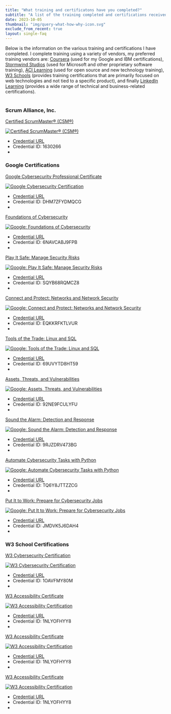 ```yaml
---
title: "What training and certificatons have you completed?"
subtitle: "A list of the training completed and certifications received in the past two years."
date: 2023-10-05
thumbnail: "img/query-what-how-why-icon.svg"
exclude_from_recent: true
layout: single-faq
---
```

<p class="glow">Below is the information on the various training and certifications I have completed.  I complete training using a variety of vendors, my preferred training vendors are: <a href="https://www.coursera.org/" alt="Coursera">Coursera</a> (used for my Google and IBM certifications), <a href="https://www.stormwindstudios.com/" ALT="Stormwind Studios">Stormwind Studios</a> (used for Microsoft and other proprietary software training), <a href="https://www.acilearning.com/" alt="ACI Learning">ACI Learning</a> (used for open source and new technology training), <a href="https://campus.w3schools.com/" alt="W3Schools">W3 Schools</a> (provides training certifications that are primarily focused on web technologies and not tied to a specific product), and finally <a href="https://www.linkedin.com/learning/" a;t="LinkedIn Learning">LinkedIn Learning</a> (provides a wide range of technical and business-related certifications).</p>
<div style="margin: 2.5rem 0"></div>
<h3 class="label1">Scrum Alliance, Inc.</h3>
<div class="portfolio2 list-bordered">
<div class="flex-container">
      <div class="flex-item">
        <p class="ctr"><a href="https://www.scrumalliance.org/get-certified/scrum-master-track/certified-scrummaster" alt="Coursera Page">Certified ScrumMaster® (CSM®)</a></p>
          <div class="image-wrapper">
          <a href="https://badgecert.com/bc/html/groupbadges.html?k=R3NJUUdoakdvSVZEY2l0ZHZ6SU5kams0cTkybW0yb2Q" alt="View Certification"><img src="/mainroad/img/cert/seal-csm.png" alt="Certified ScrumMaster® (CSM®)"></a>
          </div>
          <ul>
          <li><a class="button-up" href="https://badgecert.com/bc/html/groupbadges.html?k=R3NJUUdoakdvSVZEY2l0ZHZ6SU5kams0cTkybW0yb2Q" alt="Coursera Page">Credential URL</a></li>
          <li>Credential ID: 1630266</li>
          <li class="nomobile">&nbsp;</li>
          </ul>          
      </div>
</div>
</div>
<h3 class="label1">Google Certifications</h3>
<div class="portfolio2 list-bordered">
<div class="flex-container">
      <div class="flex-item">
        <p class="ctr"><a href="https://www.coursera.org/google-certificates/cybersecurity-certificate" alt="Coursera Page">Google Cybersecurity Professional Certificate</a></p>
          <div class="image-wrapper">
          <a href="/mainroad/pdf/google-cyber.pdf" alt="View Certification"><img src="/mainroad/img/cert/google-cyber.png" alt="Google Cybersecurity Certification"></a>
          </div>
          <ul>
          <li><a class="button-up" href="https://www.coursera.org/account/accomplishments/specialization/certificate/DHM7ZFYDMQCG" alt="Coursera Page">Credential URL</a></li>
          <li>Credential ID: DHM7ZFYDMQCG</li>
          <li class="nomobile">&nbsp;</li>
          </ul>          
      </div>
      <div class="flex-item">
          <p class="ctr"><a href="https://www.coursera.org/learn/foundations-of-cybersecurity?specialization=google-cybersecurity" alt="Coursera Page">Foundations of Cybersecurity</a></p>
          <div class="image-wrapper">
          <a href="/mainroad/pdf/google-cyber1.pdf" alt="View Certification"><img src="/mainroad/img/cert/google-cyber1.png" alt="Google: Foundations of Cybersecurity"></a>
          </div>
          <ul>
          <li><a class="button-up" href="https://www.coursera.org/account/accomplishments/certificate/6NAVCABJ9FPB" alt="Coursera Page">Credential URL</a></li>
          <li>Credential ID: 6NAVCABJ9FPB</li>
          <li class="nomobile">&nbsp;</li>
          </ul>          
      </div>
      <div class="flex-item">
          <p class="ctr"><a href="https://www.coursera.org/learn/manage-security-risks?specialization=google-cybersecurity" alt="Coursera Page">Play It Safe: Manage Security Risks</a></p>
          <div class="image-wrapper">
          <a href="/mainroad/pdf/google-cyber2.pdf" alt="View Certification"><img src="/mainroad/img/cert/google-cyber2.png" alt="Google: Play It Safe: Manage Security Risks"></a>
          </div>
          <ul>
          <li><a class="button-up" href="https://www.coursera.org/account/accomplishments/certificate/SQYB68RQMCZ8" alt="Coursera Page">Credential URL</a></li>
          <li>Credential ID: SQYB68RQMCZ8</li>
          <li class="nomobile">&nbsp;</li>
          </ul>          
      </div>
      <div class="flex-item">
          <p class="ctr"><a href="https://www.coursera.org/learn/networks-and-network-security?specialization=google-cybersecurity" alt="Coursera Page">Connect and Protect: Networks and Network Security</a></p>
          <div class="image-wrapper">
          <a href="/mainroad/pdf/google-cyber3.pdf" alt="View Certification"><img src="/mainroad/img/cert/google-cyber3.png" alt="Google: Connect and Protect: Networks and Network Security"></a>
          </div>
          <ul>
          <li><a class="button-up" href="https://www.coursera.org/account/accomplishments/certificate/EQKKRFKTLVUR" alt="Coursera Page">Credential URL</a></li>
          <li>Credential ID: EQKKRFKTLVUR</li>
          <li class="nomobile">&nbsp;</li>
          </ul>          
      </div>
      <div class="flex-item">
          <p class="ctr"><a href="https://www.coursera.org/learn/linux-and-sql?specialization=google-cybersecurity" alt="Coursera Page">Tools of the Trade: Linux and SQL</a></p>
          <div class="image-wrapper">
          <a href="/mainroad/pdf/google-cyber4.pdf" alt="View Certification"><img src="/mainroad/img/cert/google-cyber4.png" alt="Google: Tools of the Trade: Linux and SQL"></a>
          </div>
          <ul>
          <li><a class="button-up" href="https://www.coursera.org/account/accomplishments/certificate/69UVYTD8HT59" alt="Coursera Page">Credential URL</a></li>
          <li>Credential ID: 69UVYTD8HT59</li>
          <li class="nomobile">&nbsp;</li>
          </ul>          
      </div>
      <div class="flex-item">
          <p class="ctr"><a href="https://www.coursera.org/learn/assets-threats-and-vulnerabilities?specialization=google-cybersecurity" alt="Coursera Page">Assets, Threats, and Vulnerabilities</a></p>
          <div class="image-wrapper">
          <a href="/mainroad/pdf/google-cyber5.pdf" alt="View Certification"><img src="/mainroad/img/cert/google-cyber5.png" alt="Google: Assets, Threats, and Vulnerabilities"></a>
          </div>
          <ul>
          <li><a class="button-up" href="https://www.coursera.org/account/accomplishments/certificate/92NE9FCULYFU" alt="Coursera Page">Credential URL</a></li>
          <li>Credential ID: 92NE9FCULYFU</li>
          <li class="nomobile">&nbsp;</li>
          </ul>          
      </div>
      <div class="flex-item">
          <p class="ctr"><a href="https://www.coursera.org/learn/detection-and-response?specialization=google-cybersecurity" alt="Coursera Page">Sound the Alarm: Detection and Response</a></p>
          <div class="image-wrapper">
          <a href="/mainroad/pdf/google-cyber6.pdf" alt="View Certification"><img src="/mainroad/img/cert/google-cyber6.png" alt="Google: Sound the Alarm: Detection and Response"></a>
          </div>
          <ul>
          <li><a class="button-up" href="https://www.coursera.org/account/accomplishments/certificate/9RJZDRV473BG" alt="Coursera Page">Credential URL</a></li>
          <li>Credential ID: 9RJZDRV473BG</li>
          <li class="nomobile">&nbsp;</li>
          </ul>          
      </div>
      <div class="flex-item">
          <p class="ctr"><a href="https://www.coursera.org/learn/automate-cybersecurity-tasks-with-python?specialization=google-cybersecurity" alt="Coursera Page">Automate Cybersecurity Tasks with Python</a></p>
          <div class="image-wrapper">
          <a href="/mainroad/pdf/google-cyber7.pdf" alt="View Certification"><img src="/mainroad/img/cert/google-cyber7.png" alt="Google: Automate Cybersecurity Tasks with Python"></a>
          </div>
          <ul>
          <li><a class="button-up" href="https://www.coursera.org/account/accomplishments/certificate/TQ6Y8JTTZZCG" alt="Coursera Page">Credential URL</a></li>
          <li>Credential ID: TQ6Y8JTTZZCG</li>
          <li class="nomobile">&nbsp;</li>
          </ul>          
      </div>
      <div class="flex-item">
          <p class="ctr"><a href="https://www.coursera.org/learn/prepare-for-cybersecurity-jobs?specialization=google-cybersecurity" alt="Coursera Page">Put It to Work: Prepare for Cybersecurity Jobs</a></p>
          <div class="image-wrapper">
          <a href="/mainroad/pdf/google-cyber8.pdf" alt="View Certification"><img src="/mainroad/img/cert/google-cyber8.png" alt="Google: Put It to Work: Prepare for Cybersecurity Jobs"></a>
          </div>
          <ul>
          <li><a class="button-up" href="https://www.coursera.org/account/accomplishments/certificate/JMDVK5J6DAH4" alt="Coursera Page">Credential URL</a></li>
          <li>Credential ID: JMDVK5J6DAH4</li>
          <li class="nomobile">&nbsp;</li>
          </ul>          
      </div>
</div>
</div>
<h3 class="label1">W3 School Certifications</h3>
<div class="portfolio2 list-bordered">
<div class="flex-container">
      <div class="flex-item">
          <p class="ctr"><a href="https://verify.w3schools.com/1OAVFMY80M" alt="Coursera Page">W3 Cybersecurity Certification</a></p>
          <div class="image-wrapper">
          <a href="https://verify.w3schools.com/1OAVFMY80M" alt="View Certification"><img src="/mainroad/img/cert/w3_cyber_security.png" alt="W3 Cybersecurity Certification"></a>
          </div>
          <ul>
          <li><a class="button-up" href="https://verify.w3schools.com/1OAVFMY80M" alt="Coursera Page">Credential URL</a></li>
          <li>Credential ID: 1OAVFMY80M</li>
          <li class="nomobile">&nbsp;</li>
          </ul>          
      </div>
      <div class="flex-item">
          <p class="ctr"><a href="https://verify.w3schools.com/1NLYOFHYY8" alt="W3">W3 Accessibility Certificate</a></p>
          <div class="image-wrapper">
          <a href="https://verify.w3schools.com/1NLYOFHYY8" alt="View Certification"><img src="/mainroad/img/cert/w3_accessibility.png" alt="W3 Accessibility Certification"></a>
          </div>
          <ul>
          <li><a class="button-up" href="https://verify.w3schools.com/1NLYOFHYY8" alt="W3 Accessibility">Credential URL</a></li>
          <li>Credential ID: 1NLYOFHYY8</li>
          <li class="nomobile">&nbsp;</li>
          </ul>          
      </div>
          <div class="flex-item">
          <p class="ctr"><a href="https://verify.w3schools.com/1NLYOFHYY8" alt="W3">W3 Accessibility Certificate</a></p>
          <div class="image-wrapper">
          <a href="https://verify.w3schools.com/1NLYOFHYY8" alt="View Certification"><img src="/mainroad/img/cert/w3_accessibility.png" alt="W3 Accessibility Certification"></a>
          </div>
          <ul>
          <li><a class="button-up" href="https://verify.w3schools.com/1NLYOFHYY8" alt="W3 Accessibility">Credential URL</a></li>
          <li>Credential ID: 1NLYOFHYY8</li>
          <li class="nomobile">&nbsp;</li>
          </ul>          
      </div>
          <div class="flex-item">
          <p class="ctr"><a href="https://verify.w3schools.com/1NLYOFHYY8" alt="W3">W3 Accessibility Certificate</a></p>
          <div class="image-wrapper">
          <a href="https://verify.w3schools.com/1NLYOFHYY8" alt="View Certification"><img src="/mainroad/img/cert/w3_accessibility.png" alt="W3 Accessibility Certification"></a>
          </div>
          <ul>
          <li><a class="button-up" href="https://verify.w3schools.com/1NLYOFHYY8" alt="W3 Accessibility">Credential URL</a></li>
          <li>Credential ID: 1NLYOFHYY8</li>
          <li class="nomobile">&nbsp;</li>
          </ul>          
      </div>
</div> 
</div>